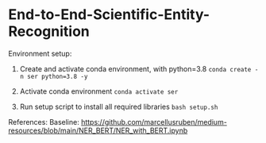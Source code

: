 # End-to-End-Scientific-Entity-Recognition
Environment setup:
1. Create and activate conda environment, with python=3.8
   `conda create -n ser python=3.8 -y`
   
2. Activate conda environment
   `conda activate ser`
   
3. Run setup script to install all required libraries
   `bash setup.sh`

References: 
Baseline: https://github.com/marcellusruben/medium-resources/blob/main/NER_BERT/NER_with_BERT.ipynb